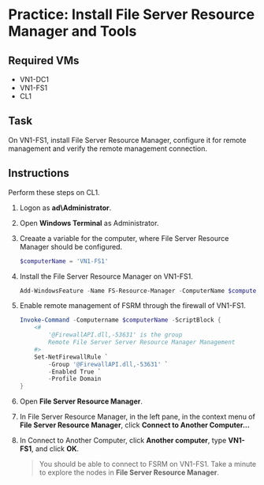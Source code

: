 # Practice: Install File Server Resource Manager and Tools

## Required VMs

* VN1-DC1
* VN1-FS1
* CL1

## Task

On VN1-FS1, install File Server Resource Manager, configure it for remote management and verify the remote management connection.

## Instructions

Perform these steps on CL1.

1. Logon as **ad\Administrator**.
1. Open **Windows Terminal** as Administrator.
1. Creaate a variable for the computer, where File Server Resource Manager should be configured.

    ````powershell
    $computerName = 'VN1-FS1'
    ````

1. Install the File Server Resource Manager on VN1-FS1.

    ````powershell
    Add-WindowsFeature -Name FS-Resource-Manager -ComputerName $computername
    ````

1. Enable remote management of FSRM through the firewall of VN1-FS1.

    ````powershell
    Invoke-Command -Computername $computerName -ScriptBlock {
        <#
            '@FirewallAPI.dll,-53631' is the group 
            Remote File Server Server Resource Manager Management
        #>
        Set-NetFirewallRule `
            -Group '@FirewallAPI.dll,-53631' `
            -Enabled True `
            -Profile Domain
    }

1. Open **File Server Resource Manager**.
1. In File Server Resource Manager, in the left pane, in the context menu of **File Server Resource Manager**, click **Connect to Another Computer...**
1. In Connect to Another Computer, click **Another computer**, type **VN1-FS1**, and click **OK**.

    > You should be able to connect to FSRM on VN1-FS1. Take a minute to explore the nodes in **File Server Resource Manager**.

